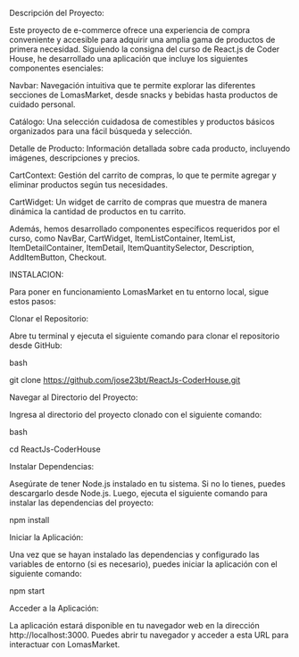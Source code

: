 Descripción del Proyecto:

Este proyecto de e-commerce ofrece una experiencia de compra conveniente y accesible para adquirir una amplia gama de productos de primera necesidad. Siguiendo la consigna del curso de React.js de Coder House, he desarrollado una aplicación que incluye los siguientes componentes esenciales:

Navbar: Navegación intuitiva que te permite explorar las diferentes secciones de LomasMarket, desde snacks y bebidas hasta productos de cuidado personal.

Catálogo: Una selección cuidadosa de comestibles y productos básicos organizados para una fácil búsqueda y selección.

Detalle de Producto: Información detallada sobre cada producto, incluyendo imágenes, descripciones y precios.

CartContext: Gestión del carrito de compras, lo que te permite agregar y eliminar productos según tus necesidades.

CartWidget: Un widget de carrito de compras que muestra de manera dinámica la cantidad de productos en tu carrito.

Además, hemos desarrollado componentes específicos requeridos por el curso, como NavBar, CartWidget, ItemListContainer, ItemList, ItemDetailContainer, ItemDetail, ItemQuantitySelector, Description, AddItemButton, Checkout.



INSTALACION:

Para poner en funcionamiento LomasMarket en tu entorno local, sigue estos pasos:

Clonar el Repositorio:

Abre tu terminal y ejecuta el siguiente comando para clonar el repositorio desde GitHub:

bash

git clone https://github.com/jose23bt/ReactJs-CoderHouse.git

Navegar al Directorio del Proyecto:

Ingresa al directorio del proyecto clonado con el siguiente comando:

bash

cd ReactJs-CoderHouse


Instalar Dependencias:

Asegúrate de tener Node.js instalado en tu sistema. Si no lo tienes, puedes descargarlo desde Node.js.
Luego, ejecuta el siguiente comando para instalar las dependencias del proyecto:

npm install

Iniciar la Aplicación:

Una vez que se hayan instalado las dependencias y configurado las variables de entorno (si es necesario), puedes iniciar la aplicación con el siguiente comando:

npm start

Acceder a la Aplicación:

La aplicación estará disponible en tu navegador web en la dirección http://localhost:3000. Puedes abrir tu navegador y acceder a esta URL para interactuar con LomasMarket.



